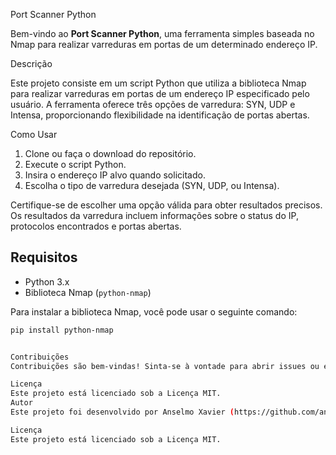 Port Scanner Python

Bem-vindo ao **Port Scanner Python**, uma ferramenta simples baseada no Nmap para realizar varreduras em portas de um determinado endereço IP.

Descrição

Este projeto consiste em um script Python que utiliza a biblioteca Nmap para realizar varreduras em portas de um endereço IP especificado pelo usuário. A ferramenta oferece três opções de varredura: SYN, UDP e Intensa, proporcionando flexibilidade na identificação de portas abertas.

Como Usar

1. Clone ou faça o download do repositório.
2. Execute o script Python.
3. Insira o endereço IP alvo quando solicitado.
4. Escolha o tipo de varredura desejada (SYN, UDP, ou Intensa).

Certifique-se de escolher uma opção válida para obter resultados precisos. Os resultados da varredura incluem informações sobre o status do IP, protocolos encontrados e portas abertas.

## Requisitos

- Python 3.x
- Biblioteca Nmap (`python-nmap`)

Para instalar a biblioteca Nmap, você pode usar o seguinte comando:

```bash
pip install python-nmap


Contribuições
Contribuições são bem-vindas! Sinta-se à vontade para abrir issues ou enviar pull requests para melhorar a funcionalidade ou corrigir bugs.

Licença
Este projeto está licenciado sob a Licença MIT.
Autor
Este projeto foi desenvolvido por Anselmo Xavier (https://github.com/anselmoaxo).

Licença
Este projeto está licenciado sob a Licença MIT.
